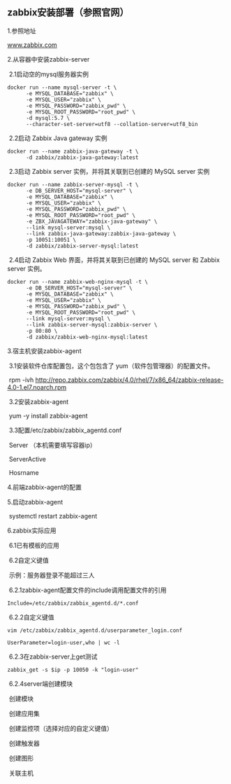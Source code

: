 ## zabbix安装部署（参照官网）

1.参照地址

www.zabbix.com

2.从容器中安装zabbix-server

​	2.1启动空的mysql服务器实例

```shell
docker run --name mysql-server -t \
      -e MYSQL_DATABASE="zabbix" \
      -e MYSQL_USER="zabbix" \
      -e MYSQL_PASSWORD="zabbix_pwd" \
      -e MYSQL_ROOT_PASSWORD="root_pwd" \
      -d mysql:5.7 \
      --character-set-server=utf8 --collation-server=utf8_bin
```

​	2.2启动 Zabbix Java gateway 实例

```shell
docker run --name zabbix-java-gateway -t \
      -d zabbix/zabbix-java-gateway:latest
```

​	2.3启动 Zabbix server 实例，并将其关联到已创建的 MySQL server 实例

```
docker run --name zabbix-server-mysql -t \
      -e DB_SERVER_HOST="mysql-server" \
      -e MYSQL_DATABASE="zabbix" \
      -e MYSQL_USER="zabbix" \
      -e MYSQL_PASSWORD="zabbix_pwd" \
      -e MYSQL_ROOT_PASSWORD="root_pwd" \
      -e ZBX_JAVAGATEWAY="zabbix-java-gateway" \
      --link mysql-server:mysql \
      --link zabbix-java-gateway:zabbix-java-gateway \
      -p 10051:10051 \
      -d zabbix/zabbix-server-mysql:latest
```

​	2.4启动 Zabbix Web 界面，并将其关联到已创建的 MySQL server 和 Zabbix server 实例。

```
docker run --name zabbix-web-nginx-mysql -t \
      -e DB_SERVER_HOST="mysql-server" \
      -e MYSQL_DATABASE="zabbix" \
      -e MYSQL_USER="zabbix" \
      -e MYSQL_PASSWORD="zabbix_pwd" \
      -e MYSQL_ROOT_PASSWORD="root_pwd" \
      --link mysql-server:mysql \
      --link zabbix-server-mysql:zabbix-server \
      -p 80:80 \
      -d zabbix/zabbix-web-nginx-mysql:latest
```

3.宿主机安装zabbix-agent

​	3.1安装软件仓库配置包，这个包包含了 yum（软件包管理器）的配置文件。

​	rpm -ivh http://repo.zabbix.com/zabbix/4.0/rhel/7/x86_64/zabbix-release-4.0-1.el7.noarch.rpm

​	3.2安装zabbix-agent

​	yum  -y  install zabbix-agent

​	3.3配置/etc/zabbix/zabbix_agentd.conf

​	Server         （本机需要填写容器ip）

​	ServerActive

​    Hosrname

4.前端zabbix-agent的配置

5.启动zabbix-agent

​	systemctl restart zabbix-agent

6.zabbix实际应用

​	6.1已有模板的应用

​	6.2自定义键值

​	示例：服务器登录不能超过三人

​	6.2.1zabbix-agent配置文件的include调用配置文件的引用

```shell
Include=/etc/zabbix/zabbix_agentd.d/*.conf
```

​	6.2.2自定义键值

```
vim /etc/zabbix/zabbix_agentd.d/userparameter_login.conf

UserParameter=login-user,who | wc -l
```

​	6.2.3在zabbix-server上get测试

```
zabbix_get -s $ip -p 10050 -k "login-user"
```

​	6.2.4server端创建模块

​		创建模块

​		创建应用集

​		创建监控项（选择对应的自定义键值）

​		创建触发器

​		创建图形

​		关联主机

























